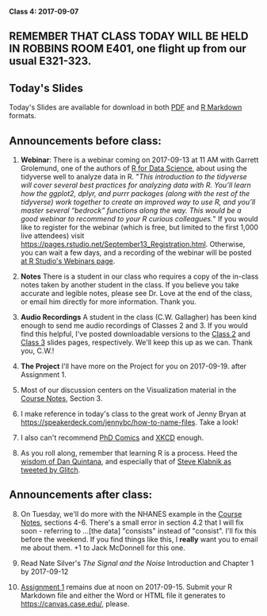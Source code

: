 **Class 4: 2017-09-07**

## REMEMBER THAT CLASS TODAY WILL BE HELD IN ROBBINS ROOM E401, one flight up from our usual E321-323.

## Today's Slides

Today's Slides are available for download in both [PDF](https://github.com/THOMASELOVE/431slides/blob/master/class_04/431_2017_class-04-slides.pdf) and [R Markdown](https://github.com/THOMASELOVE/431slides/blob/master/class_04/431_2017_class-04-slides.Rmd) formats.

## Announcements before class:

1. **Webinar**: There is a webinar coming on 2017-09-13 at 11 AM with Garrett Grolemund, one of the authors of [R for Data Science](http://r4ds.had.co.nz/), about
using the tidyverse well to analyze data in R. "*This introduction to the tidyverse will cover several best practices for analyzing data with R. You’ll learn how the ggplot2, dplyr, and purrr packages (along with the rest of the tidyverse) work together to create an improved way to use R, and you’ll master several “bedrock” functions along the way. This would be a good webinar to recommend to your R curious colleagues.*" If you would like to register for the webinar (which is free, but limited to the first 1,000 live attendees) visit 
https://pages.rstudio.net/September13_Registration.html. Otherwise, you can wait a few days, and a recording of the webinar will be posted [at R Studio's Webinars page](https://www.rstudio.com/resources/webinars/).

2. **Notes** There is a student in our class who requires a copy of the in-class notes taken by another student in the class. If you believe you take accurate and legible notes, please see Dr. Love at the end of the class, or email him directly for more information. Thank you.

3. **Audio Recordings** A student in the class (C.W. Gallagher) has been kind enough to send me audio recordings of Classes 2 and 3. If you would find this helpful, I've posted downloadable versions to the [Class 2](https://github.com/THOMASELOVE/431slides/tree/master/class_02) and [Class 3](https://github.com/THOMASELOVE/431slides/tree/master/class_03) slides pages, respectively. We'll keep this up as we can. Thank you, C.W.! 

4. **The Project** I'll have more on the Project for you on 2017-09-19. after Assignment 1.

5. Most of our discussion centers on the Visualization material in the [Course Notes](https://thomaselove.github.io/431notes/), Section 3.

6. I make reference in today's class to the great work of Jenny Bryan at https://speakerdeck.com/jennybc/how-to-name-files. Take a look!

7. I also can't recommend [PhD Comics](http://phdcomics.com/comics/archive.php?comicid=1531) and [XKCD](https://xkcd.com/1179/) enough.

8. As you roll along, remember that learning R is a process. Heed the [wisdom of Dan Quintana](https://twitter.com/dsquintana/status/904728820904845312), and especially that of [Steve Klabnik as tweeted by Glitch](https://twitter.com/glitch/status/869932324238094336).

## Announcements after class:

8. On Tuesday, we'll do more with the NHANES example in the [Course Notes](https://thomaselove.github.io/431notes/), sections 4-6. There's a small error in section 4.2 that I will fix soon - referring to ...[the data] "consists" instead of "consist". I'll fix this before the weekend. If you find things like this, I **really** want you to email me about them. +1 to Jack McDonnell for this one.

9. Read Nate Silver's *The Signal and the Noise* Introduction and Chapter 1 by 2017-09-12

10. [Assignment 1](https://github.com/THOMASELOVE/431homework/blob/master/431-2017_assignment-1.md) remains due at noon on 2017-09-15. Submit your R Markdown file and either the Word or HTML file it generates to https://canvas.case.edu/, please.

